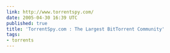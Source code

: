 ```yaml
---
link: http://www.torrentspy.com/
date: 2005-04-30 16:39 UTC
published: true
title: 'TorrentSpy.com : The Largest BitTorrent Community'
tags:
- torrents
---
```



